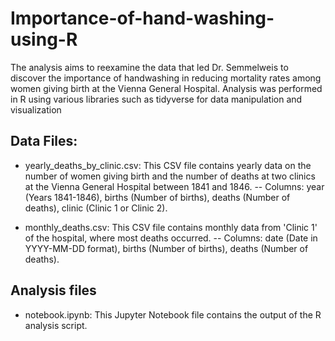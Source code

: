 # Importance-of-hand-washing-using-R
The analysis aims to reexamine the data that led Dr. Semmelweis to discover the importance of handwashing in reducing mortality rates among women giving birth at the Vienna General Hospital.
Analysis was performed in R using various libraries such as tidyverse for data manipulation and visualization

## Data Files:
- yearly_deaths_by_clinic.csv: This CSV file contains yearly data on the number of women giving birth and the number of deaths at two clinics at the Vienna General Hospital between 1841 and 1846.
-- Columns: year (Years 1841-1846), births (Number of births), deaths (Number of deaths), clinic (Clinic 1 or Clinic 2).

- monthly_deaths.csv: This CSV file contains monthly data from 'Clinic 1' of the hospital, where most deaths occurred.
-- Columns: date (Date in YYYY-MM-DD format), births (Number of births), deaths (Number of deaths).

## Analysis files
- notebook.ipynb: This Jupyter Notebook file contains the output of the R analysis script.

